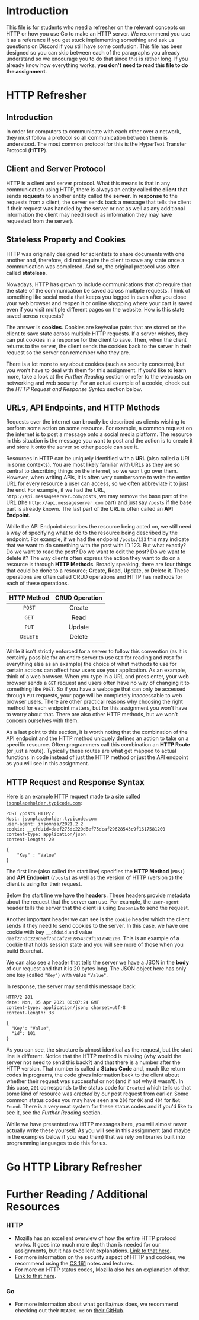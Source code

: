 # Introduction

This file is for students who need a refresher on the relevant concepts on HTTP or how you use Go to make an HTTP server. We recommend you use it as a reference if you get stuck implementing something and ask us questions on Discord if you still have some confusion. This file has been designed so you can skip between each of the paragraphs you already understand so we encourage you to do that since this is rather long. If you already know how everything works, **you don't need to read this file to do the assignment**.

# HTTP Refresher

## Introduction

In order for computers to communicate with each other over a network, they must follow a protocol so all communication between them is understood. The most common protocol for this is the HyperText Transfer Protocol (**HTTP**).

## Client and Server Protocol

HTTP is a client and server protocol. What this means is that in any communication using HTTP, there is always an entity called the **client** that sends **requests** to another entity called the **server**. In **response** to the requests from a client, the server sends back a message that tells the client if their request was handled by the server or not as well as any additional information the client may need (such as information they may have requested from the server).

## Stateless Property and Cookies

HTTP was originally designed for scientists to share documents with one another and, therefore, did not require the client to save any state once a communication was completed. And so, the original protocol was often called **stateless**.

Nowadays, HTTP has grown to include communications that *do* require that the state of the communication be saved across multiple requests. Think of something like social media that keeps you logged in even after you close your web browser and reopen it or online shopping where your cart is saved even if you visit multiple different pages on the website. How is this state saved across requests?

The answer is **cookies**. Cookies are key/value pairs that are stored on the client to save state across multiple HTTP requests. If a server wishes, they can put cookies in a response for the client to save. Then, when the client returns to the server, the client sends the cookies back to the server in their request so the server can remember who they are.

There is a lot more to say about cookies (such as security concerns), but you won't have to deal with them for this assignment. If you'd like to learn more, take a look at the *Further Reading* section or refer to the webcasts on networking and web security. For an actual example of a cookie, check out the *HTTP Request and Response Syntax* section below.

## URLs, API Endpoints, and HTTP Methods

Requests over the internet can broadly be described as clients wishing to perform some action on some resource. For example, a common request on the internet is to post a message onto a social media platform. The resource in this situation is the message you want to post and the action is to create it and store it onto the server so other people can see it. 

Resources in HTTP can be uniquely identified with a **URL** (also called a URI in some contexts). You are most likely familiar with URLs as they are so central to describing things on the internet, so we won't go over them. However, when writing APIs, it is often very cumbersome to write the entire URL for every resource a user can access, so we often abbreviate it to just the end. For example, if we had the URL, `http://api.messageserver.com/posts`, we may remove the base part of the URL (the `http://api.messageserver.com` part) and just say `/posts` if the base part is already known. The last part of the URL is often called an **API Endpoint**.

While the API Endpoint describes the resource being acted on, we still need a way of specifying what to do to the resource being described by the endpoint. For example, if we had the endpoint `/posts/123` this may indicate that we want to do something with the post with ID 123. But what exactly? Do we want to read the post? Do we want to edit the post? Do we want to delete it? The way clients often express the action they want to do on a resource is through **HTTP Methods**. Broadly speaking, there are four things that could be done to a resource; **C**reate, **R**ead, **U**pdate, or **D**elete it. These operations are often called CRUD operations and HTTP has methods for each of these operations.

| HTTP Method | CRUD Operation |
|     :-:     |      :-:       |
|    `POST`   |     Create     |
|    `GET`    |     Read       |
|    `PUT`    |     Update     |
|   `DELETE`  |     Delete     |

While it isn't strictly enforced for a server to follow this convention (as it is certainly possible for an entire server to use `GET` for reading and `POST` for everything else as an example) the choice of what methods to use for certain actions can affect how users use your application. As an example, think of a web browser. When you type in a URL and press enter, your web browser sends a `GET` request and users often have no way of changing it to something like `POST`. So if you have a webpage that can only be accessed through `PUT` requests, your page will be completely inaccessable to web browser users. There are other practical reasons why choosing the right method for each endpoint matters, but for this assignment you won't have to worry about that. There are also other HTTP methods, but we won't concern ourselves with them.

As a last point to this section, it is worth noting that the combination of the API endpoint and the HTTP method uniquely defines an action to take on a specific resource. Often programmers call this combination an **HTTP Route** (or just a route). Typically these routes are what get mapped to actual functions in code instead of just the HTTP method or just the API endpoint as you will see in this assignment.

## HTTP Request and Response Syntax

Here is an example HTTP request made to a site called [`jsonplaceholder.typicode.com`](jsonplaceholder.typicode.com):

```
POST /posts HTTP/2
Host: jsonplaceholder.typicode.com
user-agent: insomnia/2021.2.2
cookie: __cfduid=daef275dc229d6ef75dcaf29628543c9f1617581200
content-type: application/json
content-length: 20

{
	"Key" : "Value"
}
```

The first line (also called the start line) specifies the **HTTP Method** (`POST`) and **API Endpoint** (`/posts`) as well as the version of HTTP (version `2`) the client is using for their request. 

Below the start line we have the **headers**. These headers provide metadata about the request that the server can use. For example, the `user-agent` header tells the server that the client is using `Insomnia` to send the request.

Another important header we can see is the `cookie` header which the client sends if they need to send cookies to the server. In this case, we have one cookie with key `__cfduid` and value `daef275dc229d6ef75dcaf29628543c9f1617581200`. This is an example of a cookie that holds session state and you will see more of those when you build Bearchat.

We can also see a header that tells the server we have a JSON in the **body** of our request and that it is 20 bytes long. The JSON object here has only one key (called `"Key"`) with value `"Value"`.

In response, the server may send this message back:

```
HTTP/2 201 
date: Mon, 05 Apr 2021 00:07:24 GMT
content-type: application/json; charset=utf-8
content-length: 33

{
  "Key": "Value",
  "id": 101
}
```

As you can see, the structure is almost identical as the request, but the start line is different. Notice that the HTTP method is missing (why would the server not need to send this back?) and that there is a number after the HTTP version. That number is called a **Status Code** and, much like return codes in programs, the code gives information back to the client about whether their request was successful or not (and if not why it wasn't). In this case, `201` corresponds to the status code for `Created` which tells us that some kind of resource was *created* by our post request from earlier. Some common status codes you may have seen are `200` for `OK` and `404` for `Not Found`. There is a very neat system for these status codes and if you'd like to see it, see the *Further Reading* section.

While we have presented raw HTTP messages here, you will almost never actually write these yourself. As you will see in this assignment (and maybe in the examples below if you read them) that we rely on libraries built into programming languages to do this for us.

# Go HTTP Library Refresher

# Further Reading / Additional Resources

### HTTP
- Mozilla has an excellent overview of how the entire HTTP protocol works. It goes into much more depth than is needed for our assignments, but it has excellent explanations. [Link to that here](https://developer.mozilla.org/en-US/docs/Web/HTTP/Overview).
- For more information on the security aspect of HTTP and cookies, we recommend using the [CS 161](https://cs161.org/assets/notes/web.pdf) notes and lectures.
- For more on HTTP status codes, Mozilla also has an explanation of that. [Link to that here](https://developer.mozilla.org/en-US/docs/Web/HTTP/Status).

### Go
- For more information about what gorilla/mux does, we recommend checking out their `README.md` on [their GitHub](https://www.gorillatoolkit.org/pkg/mux).
